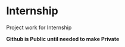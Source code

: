 Internship
==========

Project work for Internship


**Github is Public until needed to make Private**
